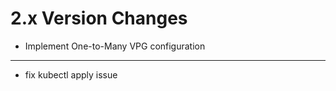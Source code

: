 2.x Version Changes
===================
* Implement One-to-Many VPG configuration
-----------------------------------------
* fix kubectl apply issue
